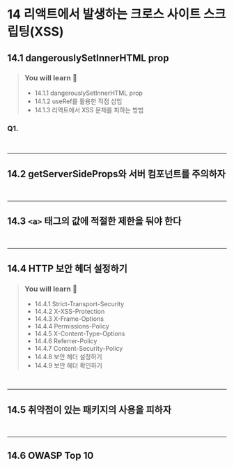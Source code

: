 # 14 리액트에서 발생하는 크로스 사이트 스크립팅(XSS)

## 14.1 dangerouslySetInnerHTML prop
> ### You will learn 📝
>
>- 14.1.1 dangerouslySetInnerHTML prop
>- 14.1.2 useRef를 활용한 직접 삽입
>- 14.1.3 리액트에서 XSS 문제를 피하는 방법

### Q1. 

<br/>

---

## 14.2 getServerSideProps와 서버 컴포넌트를 주의하자

<br/>

---

## 14.3 `<a>` 태그의 값에 적절한 제한을 둬야 한다

<br/>

---

## 14.4 HTTP 보안 헤더 설정하기
> ### You will learn 📝
>
>- 14.4.1 Strict-Transport-Security
>- 14.4.2 X-XSS-Protection
>- 14.4.3 X-Frame-Options
>- 14.4.4 Permissions-Policy
>- 14.4.5 X-Content-Type-Options
>- 14.4.6 Referrer-Policy
>- 14.4.7 Content-Security-Policy
>- 14.4.8 보안 헤더 설정하기
>- 14.4.9 보안 헤더 확인하기

<br/>

---

## 14.5 취약점이 있는 패키지의 사용을 피하자

<br/>

---

## 14.6 OWASP Top 10

